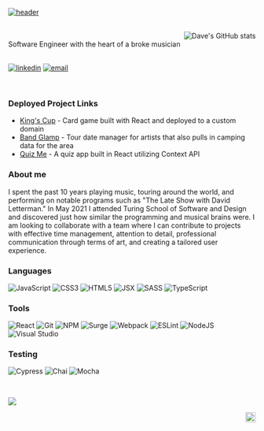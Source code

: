 [![header](https://user-images.githubusercontent.com/81774070/137780198-b8360c58-1dec-4227-805d-beb8f8783d09.jpeg "Header")](https://www.linkedin.com/in/davidleach724)

<br>

<section align="right">
  <img align="right" alt="Dave's GitHub stats" src="https://github-readme-stats.vercel.app/api?username=davidleach724&count_private=true&hide=stars&show_icons=true&theme=prussian&hide_border=true">
</section>

<br>

<section align="left"> 
Software Engineer with the heart of a broke musician

<br>
<br>
  
<p>
  <a href="https://www.linkedin.com/in/davidleach724"><img alt="linkedin" src="https://img.shields.io/badge/-LinkedIn-black.svg?style=for-the-badge&logo=linkedin&colorB=1C5D99"/></a>
  <a href="mailto:davidleach724@gmail.com"><img alt="email" src="https://img.shields.io/badge/Gmail-D14836?style=for-the-badge&logo=gmail&logoColor=white" /></a>
</p>
</section>

<br>

### Deployed Project Links
- [King's Cup](https://istill.party) - Card game built with React and deployed to a custom domain
- [Band Glamp](https://davidleach724.github.io/band-glamp/) - Tour date manager for artists that also pulls in camping data for the area
- [Quiz Me](https://ruthless-wish.surge.sh/) - A quiz app built in React utilizing Context API

### About me

I spent the past 10 years playing music, touring around the world, and performing on notable programs such as "The Late Show with David Letterman." In May 2021 I attended Turing School of Software and Design and discovered just how similar the programming and musical brains were. I am looking to collaborate with a team where I can contribute to projects with effective time management, attention to detail, professional communication through terms of art, and creating a tailored user experience.

### Languages

<p>
  <img alt="JavaScript" src="https://img.shields.io/badge/javascript%20-%23323330.svg?&style=for-the-badge&logo=javascript&logoColor=%23F7DF1E"/>
  <img alt="CSS3" src="https://img.shields.io/badge/css3%20-%231572B6.svg?&style=for-the-badge&logo=css3&logoColor=white"/>
  <img alt="HTML5" src="https://img.shields.io/badge/html5%20-%23E34F26.svg?&style=for-the-badge&logo=html5&logoColor=white"/>
  <img alt="JSX" src="https://img.shields.io/badge/JSX%20-%2320232a.svg?&style=for-the-badge&logo=react&logoColor=%2361DAFB"/>    
  <img alt="SASS" src="https://img.shields.io/badge/SASS%20-hotpink.svg?&style=for-the-badge&logo=SASS&logoColor=white"/>
  <img alt="TypeScript" src="https://img.shields.io/badge/typescript%20-%23323330.svg?&style=for-the-badge&logo=typescript&logoColor=%blue"/>
</p>

### Tools

<p> 
  <img alt="React" src="https://img.shields.io/badge/react%20-%2320232a.svg?&style=for-the-badge&logo=react&logoColor=%2361DAFB"/> 
  <img alt="Git" src="https://img.shields.io/badge/git-%23F05033.svg?style=for-the-badge&logo=git&logoColor=white"/>
  <img alt="NPM" src="https://img.shields.io/badge/NPM-%23000000.svg?style=for-the-badge&logo=npm&logoColor=white"/>  
  <img alt="Surge" src="https://img.shields.io/badge/Surge-%232E7EEA.svg?style=for-the-badge&logo=strapi"/>
  <img alt="Webpack" src="https://img.shields.io/badge/webpack-%238DD6F9.svg?style=for-the-badge&logo=webpack&logoColor=black"/>
  <img alt="ESLint" src="https://img.shields.io/badge/ESLint-4B3263?style=for-the-badge&logo=eslint&logoColor=white"/>   
  <img alt="NodeJS" src="https://img.shields.io/badge/node.js%20-%2343853D.svg?&style=for-the-badge&logo=node.js&logoColor=white"/>      
  <img alt="Visual Studio" src="https://img.shields.io/badge/Visual%20Studio-5C2D91.svg?style=for-the-badge&logo=visual-studio&logoColor=white"/>   
</p>

### Testing

<p>
  <img alt="Cypress" src="https://img.shields.io/badge/-cypress-%23E5E5E5?style=for-the-badge&logo=cypress&logoColor=058a5e"/>  
  <img alt="Chai" src="https://camo.githubusercontent.com/dc1b092fdeb7e14a149274315b4d53632d98e5ff80d94f3fc04bf2f995369b31/68747470733a2f2f696d672e736869656c64732e696f2f62616467652f636861692d4131313430343f7374796c653d666f722d7468652d6261646765266c6f676f3d63686169266c6f676f436f6c6f723d7768697465"/>
  <img alt="Mocha" src="https://img.shields.io/badge/-mocha-%238D6748?&style=for-the-badge&logo=mocha&logoColor=white"/>
</p> 

<br>

<a href="https://github.com/davidleach724/github-readme-stats"><img align="center" src="https://github-readme-stats.vercel.app/api/top-langs/?username=davidleach724&layout=compact&theme=prussian&hide_border=true" /></a>

<a href="https://twitter.com/_mrdaveleach">
  <img align="right" alt="Dave Leach | Twitter" width="21px" src="https://raw.githubusercontent.com/anuraghazra/anuraghazra/master/assets/twitter.svg" />
</a>
